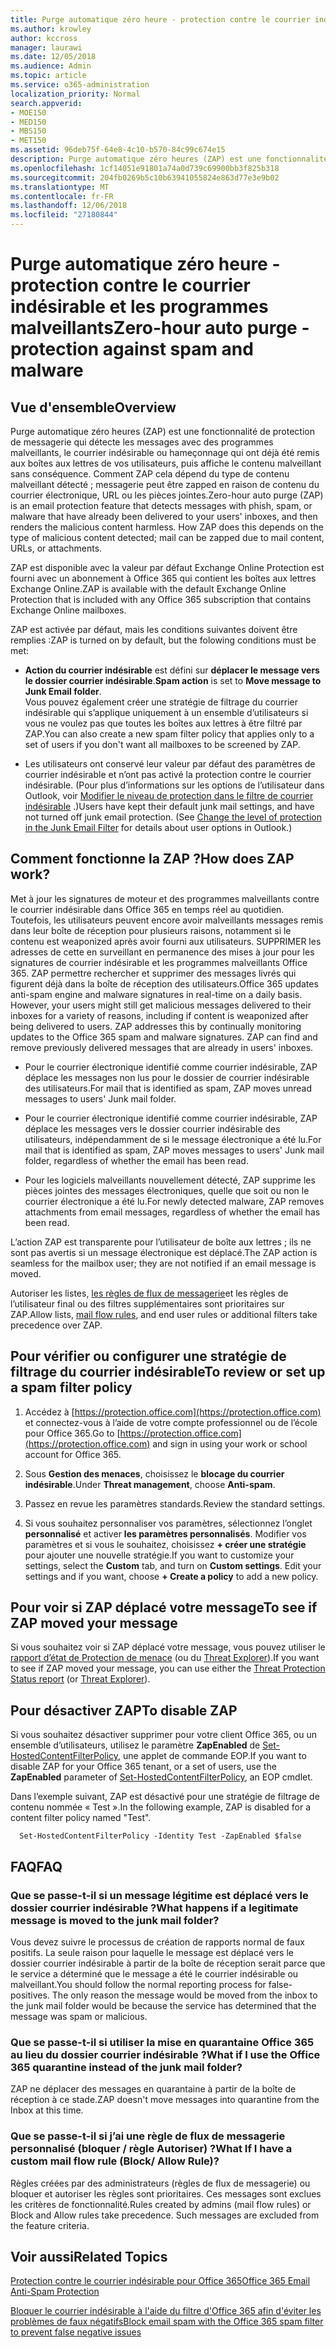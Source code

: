 ```yaml
---
title: Purge automatique zéro heure - protection contre le courrier indésirable et les programmes malveillants
ms.author: krowley
author: kccross
manager: laurawi
ms.date: 12/05/2018
ms.audience: Admin
ms.topic: article
ms.service: o365-administration
localization_priority: Normal
search.appverid:
- MOE150
- MED150
- MBS150
- MET150
ms.assetid: 96deb75f-64e8-4c10-b570-84c99c674e15
description: Purge automatique zéro heures (ZAP) est une fonctionnalité de protection de messagerie qui détecte les messages qui ont déjà été remis aux boîtes aux lettres des utilisateurs avec le courrier indésirable ou un programme malveillant, puis affiche le contenu malveillant sans conséquence. Comment ZAP cela dépend du type de contenu malveillant détecté.
ms.openlocfilehash: 1cf14051e91801a74a0d739c69900bb3f825b318
ms.sourcegitcommit: 204fb0269b5c10b63941055824e863d77e3e9b02
ms.translationtype: MT
ms.contentlocale: fr-FR
ms.lasthandoff: 12/06/2018
ms.locfileid: "27180844"
---
```

# <a name="zero-hour-auto-purge---protection-against-spam-and-malware"></a><span data-ttu-id="9edd2-104">Purge automatique zéro heure - protection contre le courrier indésirable et les programmes malveillants</span><span class="sxs-lookup"><span data-stu-id="9edd2-104">Zero-hour auto purge - protection against spam and malware</span></span>

## <a name="overview"></a><span data-ttu-id="9edd2-105">Vue d'ensemble</span><span class="sxs-lookup"><span data-stu-id="9edd2-105">Overview</span></span>

<span data-ttu-id="9edd2-p102">Purge automatique zéro heures (ZAP) est une fonctionnalité de protection de messagerie qui détecte les messages avec des programmes malveillants, le courrier indésirable ou hameçonnage qui ont déjà été remis aux boîtes aux lettres de vos utilisateurs, puis affiche le contenu malveillant sans conséquence. Comment ZAP cela dépend du type de contenu malveillant détecté ; messagerie peut être zapped en raison de contenu du courrier électronique, URL ou les pièces jointes.</span><span class="sxs-lookup"><span data-stu-id="9edd2-p102">Zero-hour auto purge (ZAP) is an email protection feature that detects messages with phish, spam, or malware that have already been delivered to your users' inboxes, and then renders the malicious content harmless. How ZAP does this depends on the type of malicious content detected; mail can be zapped due to mail content, URLs, or attachments.</span></span>
  
<span data-ttu-id="9edd2-108">ZAP est disponible avec la valeur par défaut Exchange Online Protection est fourni avec un abonnement à Office 365 qui contient les boîtes aux lettres Exchange Online.</span><span class="sxs-lookup"><span data-stu-id="9edd2-108">ZAP is available with the default Exchange Online Protection that is included with any Office 365 subscription that contains Exchange Online mailboxes.</span></span>

<span data-ttu-id="9edd2-109">ZAP est activée par défaut, mais les conditions suivantes doivent être remplies :</span><span class="sxs-lookup"><span data-stu-id="9edd2-109">ZAP is turned on by default, but the folowing conditions must be met:</span></span>
  
- <span data-ttu-id="9edd2-110">**Action du courrier indésirable** est défini sur **déplacer le message vers le dossier courrier indésirable**.</span><span class="sxs-lookup"><span data-stu-id="9edd2-110">**Spam action** is set to **Move message to Junk Email folder**.</span></span> <br/><span data-ttu-id="9edd2-111">Vous pouvez également créer une stratégie de filtrage du courrier indésirable qui s’applique uniquement à un ensemble d’utilisateurs si vous ne voulez pas que toutes les boîtes aux lettres à être filtré par ZAP.</span><span class="sxs-lookup"><span data-stu-id="9edd2-111">You can also create a new spam filter policy that applies only to a set of users if you don't want all mailboxes to be screened by ZAP.</span></span>

- <span data-ttu-id="9edd2-p103">Les utilisateurs ont conservé leur valeur par défaut des paramètres de courrier indésirable et n’ont pas activé la protection contre le courrier indésirable. (Pour plus d’informations sur les options de l’utilisateur dans Outlook, voir [Modifier le niveau de protection dans le filtre de courrier indésirable](https://support.office.com/article/change-the-level-of-protection-in-the-junk-email-filter-e89c12d8-9d61-4320-8c57-d982c8d52f6b) .)</span><span class="sxs-lookup"><span data-stu-id="9edd2-p103">Users have kept their default junk mail settings, and have not turned off junk email protection. (See [Change the level of protection in the Junk Email Filter](https://support.office.com/article/change-the-level-of-protection-in-the-junk-email-filter-e89c12d8-9d61-4320-8c57-d982c8d52f6b) for details about user options in Outlook.)</span></span> 
  
## <a name="how-does-zap-work"></a><span data-ttu-id="9edd2-114">Comment fonctionne la ZAP ?</span><span class="sxs-lookup"><span data-stu-id="9edd2-114">How does ZAP work?</span></span>

<span data-ttu-id="9edd2-p104">Met à jour les signatures de moteur et des programmes malveillants contre le courrier indésirable dans Office 365 en temps réel au quotidien. Toutefois, les utilisateurs peuvent encore avoir malveillants messages remis dans leur boîte de réception pour plusieurs raisons, notamment si le contenu est weaponized après avoir fourni aux utilisateurs. SUPPRIMER les adresses de cette en surveillant en permanence des mises à jour pour les signatures de courrier indésirable et les programmes malveillants Office 365. ZAP permettre rechercher et supprimer des messages livrés qui figurent déjà dans la boîte de réception des utilisateurs.</span><span class="sxs-lookup"><span data-stu-id="9edd2-p104">Office 365 updates anti-spam engine and malware signatures in real-time on a daily basis. However, your users might still get malicious messages delivered to their inboxes for a variety of reasons, including if content is weaponized after being delivered to users. ZAP addresses this by continually monitoring updates to the Office 365 spam and malware signatures. ZAP can find and remove previously delivered messages that are already in users' inboxes.</span></span> 

- <span data-ttu-id="9edd2-119">Pour le courrier électronique identifié comme courrier indésirable, ZAP déplace les messages non lus pour le dossier de courrier indésirable des utilisateurs.</span><span class="sxs-lookup"><span data-stu-id="9edd2-119">For mail that is identified as spam, ZAP moves unread messages to users' Junk mail folder.</span></span> 

- <span data-ttu-id="9edd2-120">Pour le courrier électronique identifié comme courrier indésirable, ZAP déplace les messages vers le dossier courrier indésirable des utilisateurs, indépendamment de si le message électronique a été lu.</span><span class="sxs-lookup"><span data-stu-id="9edd2-120">For mail that is identified as spam, ZAP moves messages to users' Junk mail folder, regardless of whether the email has been read.</span></span>

- <span data-ttu-id="9edd2-121">Pour les logiciels malveillants nouvellement détecté, ZAP supprime les pièces jointes des messages électroniques, quelle que soit ou non le courrier électronique a été lu.</span><span class="sxs-lookup"><span data-stu-id="9edd2-121">For newly detected malware, ZAP removes attachments from email messages, regardless of whether the email has been read.</span></span> 
  
<span data-ttu-id="9edd2-122">L’action ZAP est transparente pour l’utilisateur de boîte aux lettres ; ils ne sont pas avertis si un message électronique est déplacé.</span><span class="sxs-lookup"><span data-stu-id="9edd2-122">The ZAP action is seamless for the mailbox user; they are not notified if an email message is moved.</span></span>
  
<span data-ttu-id="9edd2-123">Autoriser les listes, [les règles de flux de messagerie](https://go.microsoft.com/fwlink/p/?LinkId=722755)et les règles de l’utilisateur final ou des filtres supplémentaires sont prioritaires sur ZAP.</span><span class="sxs-lookup"><span data-stu-id="9edd2-123">Allow lists, [mail flow rules](https://go.microsoft.com/fwlink/p/?LinkId=722755), and end user rules or additional filters take precedence over ZAP.</span></span>
  
## <a name="to-review-or-set-up-a-spam-filter-policy"></a><span data-ttu-id="9edd2-124">Pour vérifier ou configurer une stratégie de filtrage du courrier indésirable</span><span class="sxs-lookup"><span data-stu-id="9edd2-124">To review or set up a spam filter policy</span></span>
  
1. <span data-ttu-id="9edd2-125">Accédez à [https://protection.office.com](https://protection.office.com) et connectez-vous à l’aide de votre compte professionnel ou de l’école pour Office 365.</span><span class="sxs-lookup"><span data-stu-id="9edd2-125">Go to [https://protection.office.com](https://protection.office.com) and sign in using your work or school account for Office 365.</span></span>

2. <span data-ttu-id="9edd2-126">Sous **Gestion des menaces**, choisissez le **blocage du courrier indésirable**.</span><span class="sxs-lookup"><span data-stu-id="9edd2-126">Under **Threat management**, choose **Anti-spam**.</span></span>

3. <span data-ttu-id="9edd2-127">Passez en revue les paramètres standards.</span><span class="sxs-lookup"><span data-stu-id="9edd2-127">Review the standard settings.</span></span> 

4. <span data-ttu-id="9edd2-p105">Si vous souhaitez personnaliser vos paramètres, sélectionnez l’onglet **personnalisé** et activer **les paramètres personnalisés**. Modifier vos paramètres et si vous le souhaitez, choisissez **+ créer une stratégie** pour ajouter une nouvelle stratégie.</span><span class="sxs-lookup"><span data-stu-id="9edd2-p105">If you want to customize your settings, select the **Custom** tab, and turn on **Custom settings**. Edit your settings and if you want, choose **+ Create a policy** to add a new policy.</span></span> 
    
## <a name="to-see-if-zap-moved-your-message"></a><span data-ttu-id="9edd2-130">Pour voir si ZAP déplacé votre message</span><span class="sxs-lookup"><span data-stu-id="9edd2-130">To see if ZAP moved your message</span></span>

<span data-ttu-id="9edd2-131">Si vous souhaitez voir si ZAP déplacé votre message, vous pouvez utiliser le [rapport d’état de Protection de menace](view-email-security-reports.md#threat-protection-status-report-new) (ou du [Threat Explorer](use-explorer-in-security-and-compliance.md)).</span><span class="sxs-lookup"><span data-stu-id="9edd2-131">If you want to see if ZAP moved your message, you can use either the [Threat Protection Status report](view-email-security-reports.md#threat-protection-status-report-new) (or [Threat Explorer](use-explorer-in-security-and-compliance.md)).</span></span>
    
## <a name="to-disable-zap"></a><span data-ttu-id="9edd2-132">Pour désactiver ZAP</span><span class="sxs-lookup"><span data-stu-id="9edd2-132">To disable ZAP</span></span>
  
<span data-ttu-id="9edd2-133">Si vous souhaitez désactiver supprimer pour votre client Office 365, ou un ensemble d’utilisateurs, utilisez le paramètre **ZapEnabled** de [Set-HostedContentFilterPolicy](https://go.microsoft.com/fwlink/p/?LinkId=722758), une applet de commande EOP.</span><span class="sxs-lookup"><span data-stu-id="9edd2-133">If you want to disable ZAP for your Office 365 tenant, or a set of users, use the **ZapEnabled** parameter of [Set-HostedContentFilterPolicy](https://go.microsoft.com/fwlink/p/?LinkId=722758), an EOP cmdlet.</span></span>
    
<span data-ttu-id="9edd2-134">Dans l’exemple suivant, ZAP est désactivé pour une stratégie de filtrage de contenu nommée « Test ».</span><span class="sxs-lookup"><span data-stu-id="9edd2-134">In the following example, ZAP is disabled for a content filter policy named "Test".</span></span>
    
```
  Set-HostedContentFilterPolicy -Identity Test -ZapEnabled $false
```

## <a name="faq"></a><span data-ttu-id="9edd2-135">FAQ</span><span class="sxs-lookup"><span data-stu-id="9edd2-135">FAQ</span></span>

### <a name="what-happens-if-a-legitimate-message-is-moved-to-the-junk-mail-folder"></a><span data-ttu-id="9edd2-136">Que se passe-t-il si un message légitime est déplacé vers le dossier courrier indésirable ?</span><span class="sxs-lookup"><span data-stu-id="9edd2-136">What happens if a legitimate message is moved to the junk mail folder?</span></span>
  
<span data-ttu-id="9edd2-p106">Vous devez suivre le processus de création de rapports normal de faux positifs. La seule raison pour laquelle le message est déplacé vers le dossier courrier indésirable à partir de la boîte de réception serait parce que le service a déterminé que le message a été le courrier indésirable ou malveillant.</span><span class="sxs-lookup"><span data-stu-id="9edd2-p106">You should follow the normal reporting process for false-positives. The only reason the message would be moved from the inbox to the junk mail folder would be because the service has determined that the message was spam or malicious.</span></span>
  
### <a name="what-if-i-use-the-office-365-quarantine-instead-of-the-junk-mail-folder"></a><span data-ttu-id="9edd2-139">Que se passe-t-il si utiliser la mise en quarantaine Office 365 au lieu du dossier courrier indésirable ?</span><span class="sxs-lookup"><span data-stu-id="9edd2-139">What if I use the Office 365 quarantine instead of the junk mail folder?</span></span>
  
<span data-ttu-id="9edd2-140">ZAP ne déplacer des messages en quarantaine à partir de la boîte de réception à ce stade.</span><span class="sxs-lookup"><span data-stu-id="9edd2-140">ZAP doesn't move messages into quarantine from the Inbox at this time.</span></span>
  
### <a name="what-if-i-have-a-custom-mail-flow-rule-block-allow-rule"></a><span data-ttu-id="9edd2-141">Que se passe-t-il si j’ai une règle de flux de messagerie personnalisé (bloquer / règle Autoriser) ?</span><span class="sxs-lookup"><span data-stu-id="9edd2-141">What If I have a custom mail flow rule (Block/ Allow Rule)?</span></span>
  
<span data-ttu-id="9edd2-p107">Règles créées par des administrateurs (règles de flux de messagerie) ou bloquer et autoriser les règles sont prioritaires. Ces messages sont exclues les critères de fonctionnalité.</span><span class="sxs-lookup"><span data-stu-id="9edd2-p107">Rules created by admins (mail flow rules) or Block and Allow rules take precedence. Such messages are excluded from the feature criteria.</span></span>
  
## <a name="related-topics"></a><span data-ttu-id="9edd2-144">Voir aussi</span><span class="sxs-lookup"><span data-stu-id="9edd2-144">Related Topics</span></span>

[<span data-ttu-id="9edd2-145">Protection contre le courrier indésirable pour Office 365</span><span class="sxs-lookup"><span data-stu-id="9edd2-145">Office 365 Email Anti-Spam Protection</span></span>](anti-spam-protection.md)
  
[<span data-ttu-id="9edd2-146">Bloquer le courrier indésirable à l'aide du filtre d'Office 365 afin d'éviter les problèmes de faux négatifs</span><span class="sxs-lookup"><span data-stu-id="9edd2-146">Block email spam with the Office 365 spam filter to prevent false negative issues</span></span>](block-email-spam-to-prevent-false-negatives.md)
  

